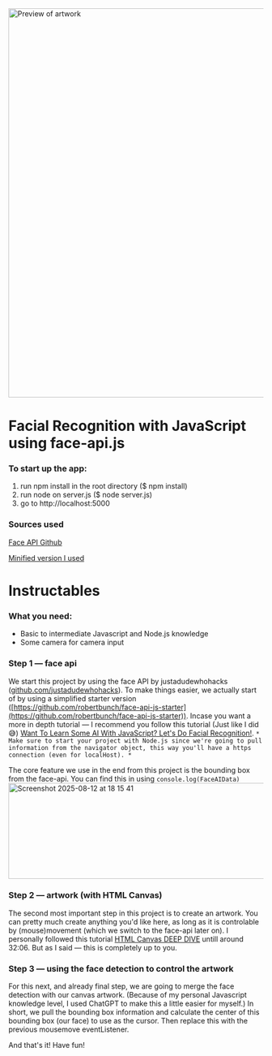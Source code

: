 <img width="1488" height="767" alt="Preview of artwork" src="https://github.com/user-attachments/assets/abc0bc95-1e60-4164-aeb2-665d4aaa00a8" />


# Facial Recognition with JavaScript using face-api.js
### To start up the app:
1. run npm install in the root directory ($ npm install)
2. run node on server.js ($ node server.js)
3. go to http://localhost:5000

### Sources used
[Face API Github](https://github.com/justadudewhohacks/face-api.js)

[Minified version I used](https://github.com/robertbunch/face-api-js-starter)

# Instructables

### What you need:
- Basic to intermediate Javascript and Node.js knowledge
- Some camera for camera input

### Step 1 — face api
We start this project by using the face API by justadudewhohacks ([github.com/justadudewhohacks](https://github.com/justadudewhohacks)).
To make things easier, we actually start of by using a simplified starter version ([https://github.com/robertbunch/face-api-js-starter](https://github.com/robertbunch/face-api-js-starter)).
Incase you want a more in depth tutorial — I recommend you follow this tutorial (Just like I did 😅) [Want To Learn Some AI With JavaScript? Let's Do Facial Recognition!](https://www.youtube.com/watch?v=NG5Vi8zrqMM&list=WL&index=5).
``` * Make sure to start your project with Node.js since we're going to pull information from the navigator object, this way you'll have a https connection (even for localHost). * ```

The core feature we use in the end from this project is the bounding box from the face-api. You can find this in using ```console.log(FaceAIData)```
<img width="595" height="189" alt="Screenshot 2025-08-12 at 18 15 41" src="https://github.com/user-attachments/assets/3496e5da-ba3c-4cc2-9daa-e9c373cd3e57" />

### Step 2 — artwork (with HTML Canvas)
The second most important step in this project is to create an artwork. You can pretty much create anything you'd like here, as long as it is controlable by (mouse)movement (which we switch to the face-api later on). I personally followed this tutorial [HTML Canvas DEEP DIVE](https://www.youtube.com/watch?v=uCH1ta5OUHw) untill around 32:06. But as I said — this is completely up to you.

### Step 3 — using the face detection to control the artwork
For this next, and already final step, we are going to merge the face detection with our canvas artwork. (Because of my personal Javascript knowledge level, I used ChatGPT to make this a little easier for myself.) 
In short, we pull the bounding box information and calculate the center of this bounding box (our face) to use as the cursor. Then replace this with the previous mousemove eventListener.

And that's it! Have fun!
